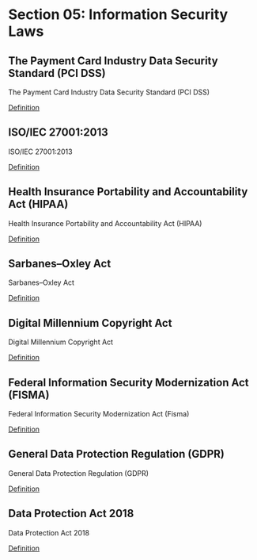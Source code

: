 # Section 05: Information Security Laws

## The Payment Card Industry Data Security Standard (PCI DSS)
The Payment Card Industry Data Security Standard (PCI DSS)

[Definition](../definitions/definitions_P.md#the-payment-card-industry-data-security-standard)

## ISO/IEC 27001:2013
ISO/IEC 27001:2013

[Definition](../definitions/definitions_I.md#iso-27001)

## Health Insurance Portability and Accountability Act (HIPAA)
Health Insurance Portability and Accountability Act (HIPAA)

[Definition](../definitions/definitions_H.md#health-insurance-portability-and-accountability-act)

## Sarbanes–Oxley Act
Sarbanes–Oxley Act

[Definition](../definitions/definitions_S.md#sarbanesoxley-act)

## Digital Millennium Copyright Act
Digital Millennium Copyright Act

[Definition](../definitions/definitions_D.md#digital-millennium-copyright-act)

## Federal Information Security Modernization Act (FISMA)
Federal Information Security Modernization Act (Fisma)

[Definition](../definitions/definitions_F.md#federal-information-security-modernization-act)

## General Data Protection Regulation (GDPR)
General Data Protection Regulation (GDPR)

[Definition](../definitions/definitions_G.md#general-data-protection-regulation)

## Data Protection Act 2018
Data Protection Act 2018

[Definition](../definitions/definitions_D.md#data-protection-act-2018)
